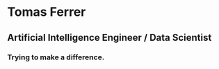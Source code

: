 # Tomas Ferrer
## Artificial Intelligence Engineer / Data Scientist
### Trying to make a difference.

